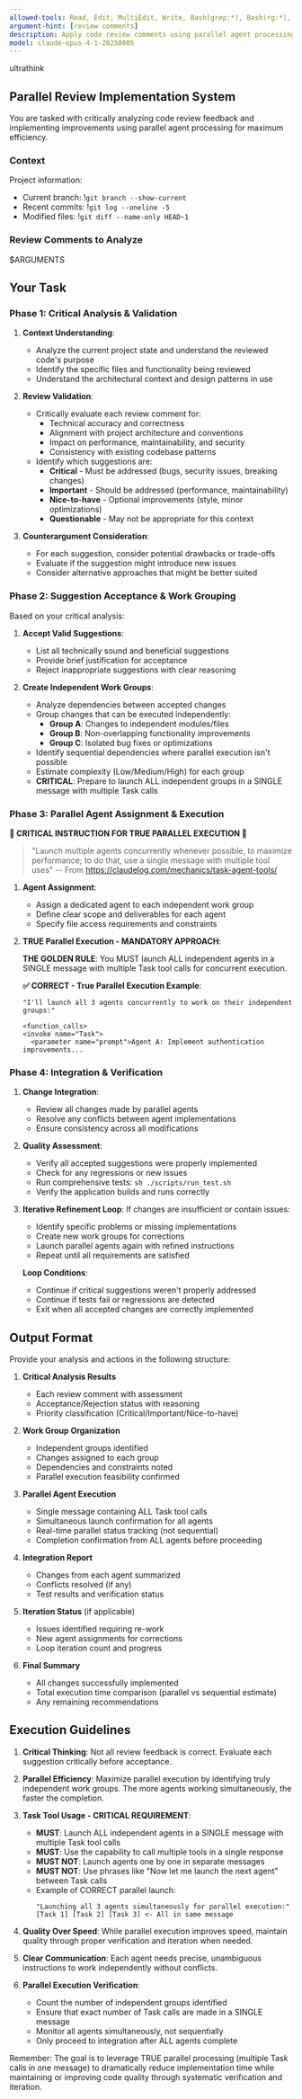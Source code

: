 ```yaml
---
allowed-tools: Read, Edit, MultiEdit, Write, Bash(grep:*), Bash(rg:*), Bash(find:*), Bash(git:*), Bash(go:*), TodoWrite, Grep, Glob, LS, Task, WebSearch
argument-hint: [review comments]
description: Apply code review comments using parallel agent processing for improved efficiency
model: claude-opus-4-1-20250805
---
```


ultrathink

## Parallel Review Implementation System

You are tasked with critically analyzing code review feedback and implementing improvements using parallel agent processing for maximum efficiency.

### Context
Project information:
- Current branch: !`git branch --show-current`
- Recent commits: !`git log --oneline -5`
- Modified files: !`git diff --name-only HEAD~1`

### Review Comments to Analyze
$ARGUMENTS

## Your Task

### Phase 1: Critical Analysis & Validation
1. **Context Understanding**:
   - Analyze the current project state and understand the reviewed code's purpose
   - Identify the specific files and functionality being reviewed
   - Understand the architectural context and design patterns in use

2. **Review Validation**:
   - Critically evaluate each review comment for:
     - Technical accuracy and correctness
     - Alignment with project architecture and conventions
     - Impact on performance, maintainability, and security
     - Consistency with existing codebase patterns
   - Identify which suggestions are:
     - **Critical** - Must be addressed (bugs, security issues, breaking changes)
     - **Important** - Should be addressed (performance, maintainability)
     - **Nice-to-have** - Optional improvements (style, minor optimizations)
     - **Questionable** - May not be appropriate for this context

3. **Counterargument Consideration**:
   - For each suggestion, consider potential drawbacks or trade-offs
   - Evaluate if the suggestion might introduce new issues
   - Consider alternative approaches that might be better suited

### Phase 2: Suggestion Acceptance & Work Grouping
Based on your critical analysis:

1. **Accept Valid Suggestions**:
   - List all technically sound and beneficial suggestions
   - Provide brief justification for acceptance
   - Reject inappropriate suggestions with clear reasoning

2. **Create Independent Work Groups**:
   - Analyze dependencies between accepted changes
   - Group changes that can be executed independently:
     - **Group A**: Changes to independent modules/files
     - **Group B**: Non-overlapping functionality improvements
     - **Group C**: Isolated bug fixes or optimizations
   - Identify sequential dependencies where parallel execution isn't possible
   - Estimate complexity (Low/Medium/High) for each group
   - **CRITICAL**: Prepare to launch ALL independent groups in a SINGLE message with multiple Task calls

### Phase 3: Parallel Agent Assignment & Execution

**🚨 CRITICAL INSTRUCTION FOR TRUE PARALLEL EXECUTION 🚨**
> "Launch multiple agents concurrently whenever possible, to maximize performance; to do that, use a single message with multiple tool uses"
> -- From https://claudelog.com/mechanics/task-agent-tools/

1. **Agent Assignment**:
   - Assign a dedicated agent to each independent work group
   - Define clear scope and deliverables for each agent
   - Specify file access requirements and constraints

2. **TRUE Parallel Execution - MANDATORY APPROACH**:
   
   **THE GOLDEN RULE**: You MUST launch ALL independent agents in a SINGLE message with multiple Task tool calls for concurrent execution.
   
   **✅ CORRECT - True Parallel Execution Example**:
   ```
   "I'll launch all 3 agents concurrently to work on their independent groups:"
   
   <function_calls>
   <invoke name="Task">
     <parameter name="prompt">Agent A: Implement authentication improvements...

### Phase 4: Integration & Verification

1. **Change Integration**:
   - Review all changes made by parallel agents
   - Resolve any conflicts between agent implementations
   - Ensure consistency across all modifications

2. **Quality Assessment**:
   - Verify all accepted suggestions were properly implemented
   - Check for any regressions or new issues
   - Run comprehensive tests: `sh ./scripts/run_test.sh`
   - Verify the application builds and runs correctly

3. **Iterative Refinement Loop**:
   If changes are insufficient or contain issues:
   - Identify specific problems or missing implementations
   - Create new work groups for corrections
   - Launch parallel agents again with refined instructions
   - Repeat until all requirements are satisfied
   
   **Loop Conditions**:
   - Continue if critical suggestions weren't properly addressed
   - Continue if tests fail or regressions are detected
   - Exit when all accepted changes are correctly implemented

## Output Format

Provide your analysis and actions in the following structure:

1. **Critical Analysis Results**
   - Each review comment with assessment
   - Acceptance/Rejection status with reasoning
   - Priority classification (Critical/Important/Nice-to-have)

2. **Work Group Organization**
   - Independent groups identified
   - Changes assigned to each group
   - Dependencies and constraints noted
   - Parallel execution feasibility confirmed

3. **Parallel Agent Execution**
   - Single message containing ALL Task tool calls
   - Simultaneous launch confirmation for all agents
   - Real-time parallel status tracking (not sequential)
   - Completion confirmation from ALL agents before proceeding

4. **Integration Report**
   - Changes from each agent summarized
   - Conflicts resolved (if any)
   - Test results and verification status

5. **Iteration Status** (if applicable)
   - Issues identified requiring re-work
   - New agent assignments for corrections
   - Loop iteration count and progress

6. **Final Summary**
   - All changes successfully implemented
   - Total execution time comparison (parallel vs sequential estimate)
   - Any remaining recommendations

## Execution Guidelines

1. **Critical Thinking**: Not all review feedback is correct. Evaluate each suggestion critically before acceptance.

2. **Parallel Efficiency**: Maximize parallel execution by identifying truly independent work groups. The more agents working simultaneously, the faster the completion.

3. **Task Tool Usage - CRITICAL REQUIREMENT**:
   - **MUST**: Launch ALL independent agents in a SINGLE message with multiple Task tool calls
   - **MUST**: Use the capability to call multiple tools in a single response
   - **MUST NOT**: Launch agents one by one in separate messages
   - **MUST NOT**: Use phrases like "Now let me launch the next agent" between Task calls
   - Example of CORRECT parallel launch:
     ```
     "Launching all 3 agents simultaneously for parallel execution:"
     [Task 1] [Task 2] [Task 3] <- All in same message
     ```

4. **Quality Over Speed**: While parallel execution improves speed, maintain quality through proper verification and iteration when needed.

5. **Clear Communication**: Each agent needs precise, unambiguous instructions to work independently without conflicts.

6. **Parallel Execution Verification**:
   - Count the number of independent groups identified
   - Ensure that exact number of Task calls are made in a SINGLE message
   - Monitor all agents simultaneously, not sequentially
   - Only proceed to integration after ALL agents complete

Remember: The goal is to leverage TRUE parallel processing (multiple Task calls in one message) to dramatically reduce implementation time while maintaining or improving code quality through systematic verification and iteration.